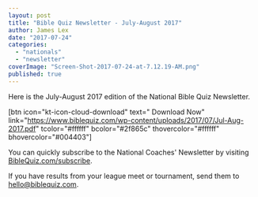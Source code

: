 ```yaml
---
layout: post
title: "Bible Quiz Newsletter - July-August 2017"
author: James Lex
date: "2017-07-24"
categories: 
  - "nationals"
  - "newsletter"
coverImage: "Screen-Shot-2017-07-24-at-7.12.19-AM.png"
published: true
---
```


Here is the July-August 2017 edition of the National Bible Quiz Newsletter.

\[btn icon="kt-icon-cloud-download" text=" Download Now" link="https://www.biblequiz.com/wp-content/uploads/2017/07/Jul-Aug-2017.pdf" tcolor="#ffffff" bcolor="#2f865c" thovercolor="#ffffff" bhovercolor="#004403"\]

You can quickly subscribe to the National Coaches' Newsletter by visiting [BibleQuiz.com/subscribe](https://www.biblequiz.com/subscribe).

If you have results from your league meet or tournament, send them to [hello@biblequiz.com](mailto:hello@biblequiz.com).
